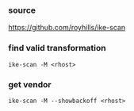 ### source
https://github.com/royhills/ike-scan  

### find valid transformation
```
ike-scan -M <rhost>
```

### get vendor
```
ike-scan -M --showbackoff <rhost>
```

